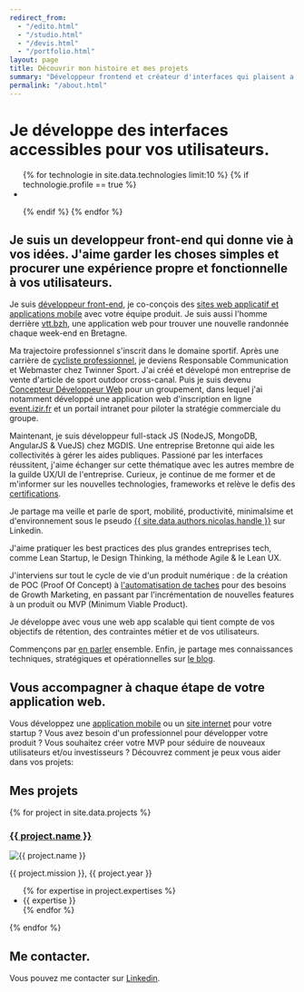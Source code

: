 ```yaml
---
redirect_from: 
  - "/edito.html"
  - "/studio.html"
  - "/devis.html"
  - "/portfolio.html"
layout: page
title: Découvrir mon histoire et mes projets
summary: "Développeur frontend et créateur d'interfaces qui plaisent a vos utilisateurs."
permalink: "/about.html"
---
```


# Je développe des interfaces accessibles pour vos utilisateurs.

<!-- technologies -->
<ul class="c-icons-list">
  {% for technologie in site.data.technologies limit:10 %} {% if
  technologie.profile == true %}

  <li class="c-icons-list__element">
    <i class="{{technologie.icon}} icon--x3 "></i>
  </li>

  {% endif %} {% endfor %}
</ul>

## Je suis un developpeur front-end qui donne vie à vos idées. J'aime garder les choses simples et procurer une expérience propre et fonctionnelle à vos utilisateurs.

Je suis <a href="/">développeur front-end</a>, je co-conçois des <a href="/offres/site-applicatif.html">sites web applicatif et applications mobile</a> avec votre équipe produit. Je suis aussi l'homme derrière <a href="https://vtt.bzh">vtt.bzh</a>, une application web pour trouver une nouvelle randonnée chaque week-end en Bretagne. 

Ma trajectoire professionnel s'inscrit dans le domaine sportif. Après une carrière de <a href="/results.html">cycliste professionnel</a>, je deviens Responsable Communication et Webmaster chez Twinner Sport. J'ai créé et dévelopé mon entreprise de vente d'article de sport outdoor cross-canal. Puis je suis devenu <a href="/creation-site-internet.html">Concepteur Développeur Web</a> pour un groupement, dans lequel j'ai notamment développé une application web d'inscription en ligne <a href="/portfolio/project/event-izir.html">event.izir.fr</a> et un portail intranet pour piloter la stratégie commerciale du groupe.

Maintenant, je suis développeur full-stack JS (NodeJS, MongoDB, AngularJS & VueJS) chez MGDIS. Une entreprise Bretonne qui aide les collectivités à gérer les aides publiques. Passioné par les interfaces réussitent, j'aime échanger sur cette thématique avec les autres membre de la guilde UX/UI de l'entreprise. Curieux, je continue de me former et de m'informer sur les nouvelles technologies, frameworks et relève le defis des <a href="{{ site.data.config.url }}/certifications.html">certifications</a>.

Je partage ma veille et parle de sport, mobilité, productivité, minimalsime et d'environnement sous le pseudo <a href="{{ site.data.authors.nicolas.linkedin }}">{{ site.data.authors.nicolas.handle }}</a> sur Linkedin.

J'aime pratiquer les best practices des plus grandes entreprises tech, comme Lean Startup, le Design Thinking, la méthode Agile & le Lean UX.

J'interviens sur tout le cycle de vie d'un produit numérique : de la création de POC (Proof Of Concept) à <a href="/expertises/developpeur-back-end.html">l'automatisation de taches</a> pour des besoins de Growth Marketing, en passant par l'incrémentation de nouvelles features à un produit ou MVP (Minimum Viable Product).

Je développe avec vous une web app scalable qui tient compte de vos objectifs de rétention, des contraintes métier et de vos utilisateurs.

Commençons par <a href="{{ site.data.authors.nicolas.linkedin }}">en parler</a> ensemble. Enfin, je partage mes connaissances techniques, stratégiques et opérationnelles sur <a href="{{ site.data.config.url }}/stories.html">le blog</a>.


## Vous accompagner à chaque étape de votre application web.

Vous développez une <a href="/offres/site-applicatif.html">application mobile</a> ou un <a href="/offres/site-vitrine.html">site internet</a> pour votre startup ? Vous avez besoin d'un professionnel pour développer votre produit ? Vous souhaitez créer votre MVP pour séduire de nouveaux utilisateurs et/ou investisseurs ? Découvrez comment je peux vous aider dans vos projets:

## Mes projets

{% for project in site.data.projects %}
  <article id="{{ project.name }}" class="u-grid">
    <div class="u-grid__col-6">
      <h3>
        <a href="{{ project.url }}" target="_blank">{{ project.name }}</a>
      </h3>
      <img
        src="{{ project.images[0] }}"
        alt="{{ project.name }}"
      />
    </div>
    <div class="u-grid__col-6">
      <p>{{ project.mission }}, {{ project.year }}</p>
      <ul>
        {% for expertise in project.expertises %}
          <li>{{ expertise }}</li>
        {% endfor %}
      </ul>
    </div>
  </article>
{% endfor %}   

## Me contacter.

Vous pouvez me contacter sur <a href="{{ site.data.authors.nicolas.linkedin }}">Linkedin</a>.